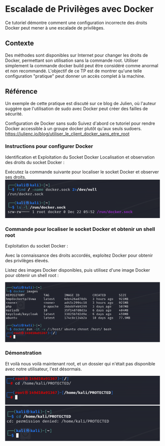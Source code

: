 # Escalade de Privilèges avec Docker
Ce tutoriel démontre comment une configuration incorrecte des droits Docker peut mener à une escalade de privilèges.

## Contexte
Des méthodes sont disponibles sur Internet pour changer les droits de Docker, permettant son utilisation sans la commande root. Utiliser simplement la commande docker build peut être considéré comme anormal et non recommandé. L'objectif de ce TP est de montrer qu'une telle configuration "pratique" peut donner un accès complet à la machine.

## Référence
Un exemple de cette pratique est discuté sur ce blog de Julien, où l'auteur suggère que l'utilisation de sudo avec Docker peut créer des failles de sécurité.

Configuration de Docker sans sudo
Suivez d'abord ce tutoriel pour rendre Docker accessible à un groupe docker plutôt qu'aux seuls sudoers.
https://julienc.io/blog/utiliser_le_client_docker_sans_etre_root


### Instructions pour configurer Docker

Identification et Exploitation du Socket Docker
Localisation et observation des droits du socket Docker :

Exécutez la commande suivante pour localiser le socket Docker et observer ses droits.
![locate](Screens/Capture1.PNG)

### Commande pour localiser le socket Docker et obtenir un shell root

Exploitation du socket Docker :

Avec la connaissance des droits accordés, exploitez Docker pour obtenir des privilèges élevés.

Listez des images Docker disponibles, puis utilisez d'une image Docker pour obtenir un shell root :

![locate](Screens/Capture2.PNG)

### Démonstration 

Et voilà nous voilà maintenant root, et un dossier qui n'était pas disponible avec notre utilisateur, l'est désormais.

![locate](Screens/Capture3.PNG)
![locate](Screens/Capture4.PNG)


